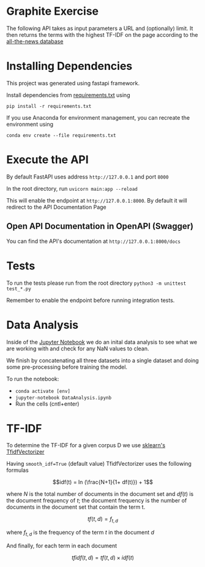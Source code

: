 # Graphite Exercise

The following API takes as input parameters a URL and (optionally) limit. It then returns the terms with the highest TF-IDF on
the page according to the [all-the-news database](https://www.kaggle.com/snapcrack/all-the-news)

# Installing Dependencies

This project was generated using fastapi framework.

Install dependencies from [requirements.txt](./requirements.txt) using

`pip install -r requirements.txt`

If you use Anaconda for environment management, you can recreate the environment using

`conda env create --file requirements.txt`

# Execute the API

By default FastAPI uses address `http://127.0.0.1` and port `8000`

In the root directory, run `uvicorn main:app --reload`

This will enable the endpoint at `http://127.0.0.1:8000`. By default it will redirect to the API Documentation Page

## Open API Documentation in OpenAPI (Swagger)

You can find the API's documentation at `http://127.0.0.1:8000/docs`

# Tests

To run the tests please run from the root directory `python3 -m unittest test_*.py`

Remember to enable the endpoint before running integration tests.

# Data Analysis

Inside of the [Jupyter Notebook](./DataAnalysis.ipynb) we do an inital data analysis to see what we are working with and check for any NaN values to clean.

We finish by concatenating all three datasets into a single dataset and doing some pre-processing before training the model.

To run the notebook:

- `conda activate [env]`
- `jupyter-notebook DataAnalysis.ipynb`
- Run the cells (cntl+enter)

# TF-IDF

To determine the TF-IDF for a given corpus D we use [sklearn's TfidfVectorizer](https://scikit-learn.org/stable/modules/generated/sklearn.feature_extraction.text.TfidfVectorizer.html)

Having `smooth_idf=True` (default value) TfidfVectorizer uses the following formulas

$$idf(t) = ln (\frac{N+1}{1+ df(t)}) + 1$$

where $N$ is the total number of documents in the document set and $df(t)$ is the document frequency of $t$; the document frequency is the number of documents in the document set that contain the term t.

$$tf(t,d) = f_{t,d}$$

where $f_{t,d}$ is the frequency of the term $t$ in the document $d$

And finally, for each term in each document

$$tfidf(t,d) = tf(t,d) \times idf(t)$$
